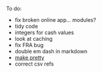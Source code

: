 To do:
- fix broken online app... modules?
- tidy code
- integers for cash values
- look at caching
- fix FRA bug
- double em dash in markdown
- [make pretty](https://streamlit.io/gallery)
- correct csv refs
